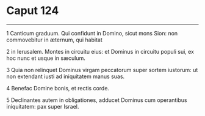 # Caput 124

***

1 Canticum graduum. Qui confidunt in Domino, sicut mons Sion: non commovebitur in æternum, qui habitat

2 in Ierusalem. Montes in circuitu eius: et Dominus in circuitu populi sui, ex hoc nunc et usque in sæculum.

3 Quia non relinquet Dominus virgam peccatorum super sortem iustorum: ut non extendant iusti ad iniquitatem manus suas.

4 Benefac Domine bonis, et rectis corde.

5 Declinantes autem in obligationes, adducet Dominus cum operantibus iniquitatem: pax super Israel.

